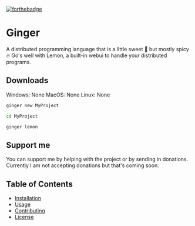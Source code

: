 [![forthebadge](https://forthebadge.com/images/featured/featured-made-with-crayons.svg)](https://forthebadge.com)

# Ginger

A distributed programming language that is a llttle sweet 🍬 but mostly spicy 🔥
Go's well with Lemon, a built-in webui to handle your distributed programs.

## Downloads

Windows: None
MacOS:   None
Linux:   None

```bash
ginger new MyProject

cd MyProject

ginger lemon
```

## Support me

You can support me by helping with the project or by sending in donations.
Currently I am not accepting donations but that's coming soon.

## Table of Contents
- [Installation](#installation)
- [Usage](#usage)
- [Contributing](#contributing)
- [License](#license)